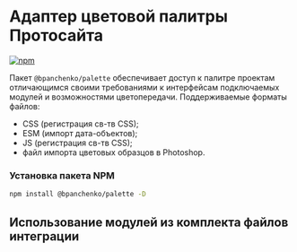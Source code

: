 # Адаптер цветовой палитры Протосайта

[![npm](https://img.shields.io/npm/v/@bpanchenko/palette.svg)](https://www.npmjs.com/package/@bpanchenko/palette)

Пакет `@bpanchenko/palette` обеспечивает доступ к палитре проектам отличающимся
своими требованиями к интерфейсам подключаемых модулей и возможностями цветопередачи.
Поддерживаемые форматы файлов:
 - CSS (регистрация св-тв CSS);
 - ESM (импорт дата-объектов);
 - JS (регистрация св-тв CSS);
 - файл импорта цветовых образцов в Photoshop.

### Установка пакета NPM

```bash
npm install @bpanchenko/palette -D
```

## Использование модулей из комплекта файлов интеграции